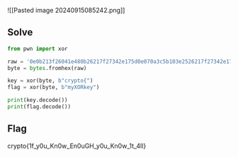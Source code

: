 ![[Pasted image 20240915085242.png]]

## Solve
```python
from pwn import xor

raw = '0e0b213f26041e480b26217f27342e175d0e070a3c5b103e2526217f27342e175d0e077e263451150104'
byte = bytes.fromhex(raw)

key = xor(byte, b"crypto{")
flag = xor(byte, b"myXORkey")

print(key.decode())
print(flag.decode())
```

## Flag
crypto{1f_y0u_Kn0w_En0uGH_y0u_Kn0w_1t_4ll}